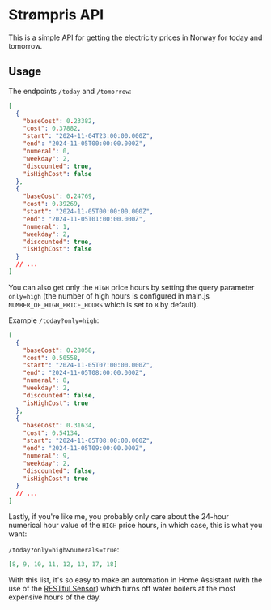 # Strømpris API

This is a simple API for getting the electricity prices in Norway for today and tomorrow.

## Usage

The endpoints `/today` and `/tomorrow`:

```json
[
  {
    "baseCost": 0.23382,
    "cost": 0.37882,
    "start": "2024-11-04T23:00:00.000Z",
    "end": "2024-11-05T00:00:00.000Z",
    "numeral": 0,
    "weekday": 2,
    "discounted": true,
    "isHighCost": false
  },
  {
    "baseCost": 0.24769,
    "cost": 0.39269,
    "start": "2024-11-05T00:00:00.000Z",
    "end": "2024-11-05T01:00:00.000Z",
    "numeral": 1,
    "weekday": 2,
    "discounted": true,
    "isHighCost": false
  }
  // ...
]
```

You can also get only the `HIGH` price hours by setting the query parameter `only=high` (the number of high hours is configured in main.js `NUMBER_OF_HIGH_PRICE_HOURS` which is set to `8` by default).

Example `/today?only=high`:

```json
[
  {
    "baseCost": 0.28058,
    "cost": 0.50558,
    "start": "2024-11-05T07:00:00.000Z",
    "end": "2024-11-05T08:00:00.000Z",
    "numeral": 8,
    "weekday": 2,
    "discounted": false,
    "isHighCost": true
  },
  {
    "baseCost": 0.31634,
    "cost": 0.54134,
    "start": "2024-11-05T08:00:00.000Z",
    "end": "2024-11-05T09:00:00.000Z",
    "numeral": 9,
    "weekday": 2,
    "discounted": false,
    "isHighCost": true
  }
  // ...
]
```

Lastly, if you're like me, you probably only care about the 24-hour numerical hour value of the `HIGH` price hours, in which case, this is what you want:

`/today?only=high&numerals=true`:

```json
[8, 9, 10, 11, 12, 13, 17, 18]
```

With this list, it's so easy to make an automation in Home Assistant (with the use of the [RESTful Sensor](https://www.home-assistant.io/integrations/sensor.rest/)) which turns off water boilers at the most expensive hours of the day.
